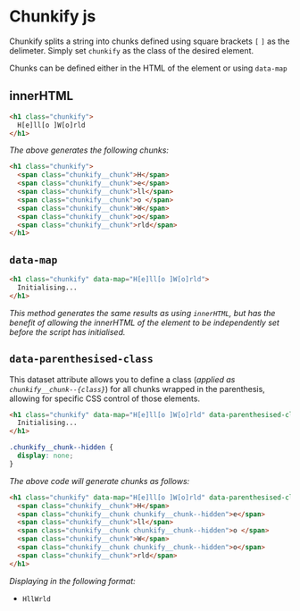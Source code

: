 # Chunkify js

Chunkify splits a string into chunks defined using square brackets `[` `]` as
the delimeter. Simply set `chunkify` as the class of the desired element.

Chunks can be defined either in the HTML of the element or using `data-map`

## innerHTML

```html
<h1 class="chunkify">
  H[e]ll[o ]W[o]rld
</h1>
```
*The above generates the following chunks:*

```html
<h1 class="chunkify">
  <span class="chunkify__chunk">H</span>
  <span class="chunkify__chunk">e</span>
  <span class="chunkify__chunk">ll</span>
  <span class="chunkify__chunk">o </span>
  <span class="chunkify__chunk">W</span>
  <span class="chunkify__chunk">o</span>
  <span class="chunkify__chunk">rld</span>
</h1>
```

## `data-map`

```html
<h1 class="chunkify" data-map="H[e]ll[o ]W[o]rld">
  Initialising...
</h1>
```
*This method generates the same results as using `innerHTML`, but has the
benefit of allowing the innerHTML of the element to be independently set before
the script has initialised.*

## `data-parenthesised-class`

This dataset attribute allows you to define a class (*applied as
`chunkify__chunk--{class}`*) for all chunks wrapped in the parenthesis,
 allowing for specific CSS control of those elements.

```html
<h1 class="chunkify" data-map="H[e]ll[o ]W[o]rld" data-parenthesised-class="hidden">
  Initialising...
</h1>
```
```css
.chunkify__chunk--hidden {
  display: none;
}
```
*The above code will generate chunks as follows:*

```html
<h1 class="chunkify" data-map="H[e]ll[o ]W[o]rld" data-parenthesised-class="hidden">
  <span class="chunkify__chunk">H</span>
  <span class="chunkify__chunk chunkify__chunk--hidden">e</span>
  <span class="chunkify__chunk">ll</span>
  <span class="chunkify__chunk chunkify__chunk--hidden">o </span>
  <span class="chunkify__chunk">W</span>
  <span class="chunkify__chunk chunkify__chunk--hidden">o</span>
  <span class="chunkify__chunk">rld</span>
</h1>
```

*Displaying in the following format:*

- `HllWrld`
